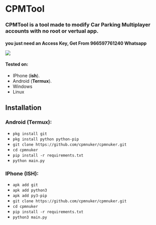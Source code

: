 # CPMTool
<h3>CPMTool is a tool made to modify Car Parking Multiplayer accounts with no root or vertual app.</h3>
<h4>you just need an Access Key, Get From 966597761240 Whatsapp

![](./assets/screenshot_1.png)

#### Tested on:
- IPhone (**ish**).
- Android (**Termux**).
- Windows
- Linux

## Installation
### Android (Termux):
- `pkg install git`
- `pkg install python python-pip`
- `git clone https://github.com/cpmnuker/cpmnuker.git`
- `cd cpmnuker`
- `pip install -r requirements.txt`
- `python main.py`

### IPhone (ISH):
- `apk add git`
- `apk add python3`
- `apk add py3-pip`
- `git clone https://github.com/cpmnuker/cpmnuker.git`
- `cd cpmnuker`
- `pip install -r requirements.txt`
- `python3 main.py`
